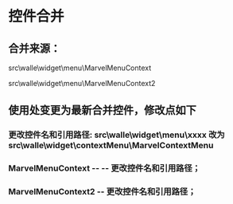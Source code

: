 # 控件合并

## 合并来源：

src\walle\widget\menu\MarvelMenuContext

src\walle\widget\menu\MarvelMenuContext2


## 使用处变更为最新合并控件，修改点如下

### 更改控件名和引用路径: src\walle\widget\menu\xxxx  改为  src\walle\widget\contextMenu\MarvelContextMenu

### MarvelMenuContext   -- -- 更改控件名和引用路径；
### MarvelMenuContext2    -- 更改控件名和引用路径；


